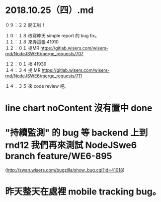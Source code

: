 # 2018.10.25（四）.md

０９：２２ 開工啦！  

１０：１８ 改寫昨天 simple report 的 bug fix。  
１１：１８ 來弄這張 41910  
１２：０１ 提MR https://gitlab.wisers.com/wisers-rnd/NodeJSWE6/merge_requests/707  

１２：０１ 換 41939  
１４：３４ 提 MR https://gitlab.wisers.com/wisers-rnd/NodeJSWE6/merge_requests/711  

１４：３５ 來 code review 吧。  
# line chart noContent 沒有置中 done  

# "持續監測" 的 bug 等 backend 上到 rnd12 我們再來測試  NodeJSwe6 branch  feature/WE6-895  
(http://swan.wisers.com/bugzilla/show_bug.cgi?id=41018)

# 昨天整天在處裡 mobile tracking bug。
